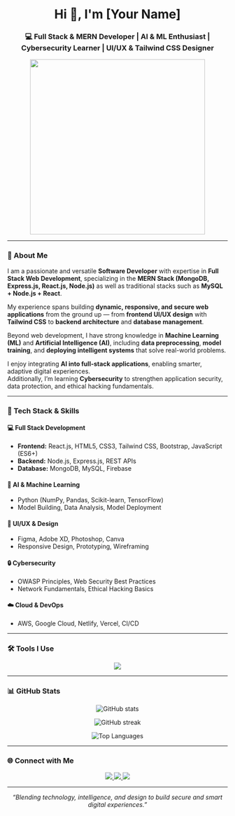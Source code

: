<!-- 🌟 GitHub Profile README for [Your Name] -->

<h1 align="center">Hi 👋, I'm [Your Name]</h1>
<h3 align="center">💻 Full Stack & MERN Developer | AI & ML Enthusiast | Cybersecurity Learner | UI/UX & Tailwind CSS Designer</h3>

<p align="center">
  <img src="https://media.giphy.com/media/qgQUggAC3Pfv687qPC/giphy.gif" width="400"/>
</p>

---

### 🚀 About Me

I am a passionate and versatile **Software Developer** with expertise in **Full Stack Web Development**, specializing in the **MERN Stack (MongoDB, Express.js, React.js, Node.js)** as well as traditional stacks such as **MySQL + Node.js + React**.  

My experience spans building **dynamic, responsive, and secure web applications** from the ground up — from **frontend UI/UX design** with **Tailwind CSS** to **backend architecture** and **database management**.  

Beyond web development, I have strong knowledge in **Machine Learning (ML)** and **Artificial Intelligence (AI)**, including **data preprocessing**, **model training**, and **deploying intelligent systems** that solve real-world problems.  

I enjoy integrating **AI into full-stack applications**, enabling smarter, adaptive digital experiences.  
Additionally, I’m learning **Cybersecurity** to strengthen application security, data protection, and ethical hacking fundamentals.

---

### 🧠 Tech Stack & Skills

#### 💻 Full Stack Development
- **Frontend:** React.js, HTML5, CSS3, Tailwind CSS, Bootstrap, JavaScript (ES6+)
- **Backend:** Node.js, Express.js, REST APIs
- **Database:** MongoDB, MySQL, Firebase

#### 🤖 AI & Machine Learning
- Python (NumPy, Pandas, Scikit-learn, TensorFlow)
- Model Building, Data Analysis, Model Deployment

#### 🎨 UI/UX & Design
- Figma, Adobe XD, Photoshop, Canva
- Responsive Design, Prototyping, Wireframing

#### 🔒 Cybersecurity
- OWASP Principles, Web Security Best Practices
- Network Fundamentals, Ethical Hacking Basics

#### ☁️ Cloud & DevOps
- AWS, Google Cloud, Netlify, Vercel, CI/CD

---

### 🛠️ Tools I Use
<p align="center">
  <img src="https://skillicons.dev/icons?i=react,nodejs,express,mongodb,mysql,tailwind,js,html,css,bootstrap,python,tensorflow,git,github,figma,aws,vercel,vscode,linux" />
</p>

---

### 📊 GitHub Stats
<p align="center">
  <img src="https://github-readme-stats.vercel.app/api?username=YOUR_GITHUB_USERNAME&show_icons=true&theme=tokyonight" alt="GitHub stats" />
</p>

<p align="center">
  <img src="https://github-readme-streak-stats.herokuapp.com/?user=YOUR_GITHUB_USERNAME&theme=tokyonight" alt="GitHub streak" />
</p>

<p align="center">
  <img src="https://github-readme-stats.vercel.app/api/top-langs/?username=YOUR_GITHUB_USERNAME&layout=compact&theme=tokyonight" alt="Top Languages" />
</p>

---

### 🌐 Connect with Me
<p align="center">
  <a href="https://linkedin.com/in/YOUR_LINKEDIN" target="_blank">
    <img src="https://img.shields.io/badge/LinkedIn-0A66C2?style=for-the-badge&logo=linkedin&logoColor=white"/>
  </a>
  <a href="mailto:YOUR_EMAIL@gmail.com" target="_blank">
    <img src="https://img.shields.io/badge/Email-D14836?style=for-the-badge&logo=gmail&logoColor=white"/>
  </a>
  <a href="https://YOUR_PORTFOLIO_URL" target="_blank">
    <img src="https://img.shields.io/badge/Portfolio-1E90FF?style=for-the-badge&logo=react&logoColor=white"/>
  </a>
</p>

---

<p align="center">
  <i>“Blending technology, intelligence, and design to build secure and smart digital experiences.”</i>
</p>

